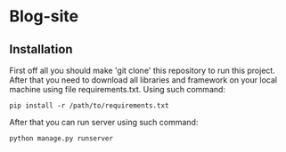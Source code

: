 # Blog-site
## Installation
First off all you should make 'git clone' this repository to run this project. After that you need to download all libraries and framework on your local machine using file requirements.txt. Using such command:
```
pip install -r /path/to/requirements.txt
```
After that you can run server using such command:
```
python manage.py runserver
```

